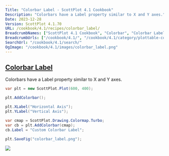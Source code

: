 ```yaml
---
Title: "Colorbar Label - ScottPlot 4.1 Cookbook"
Description: "Colorbars have a Label property similar to X and Y axes."
Date: 2023-12-28
Version: ScottPlot 4.1.70
URL: /cookbook/4.1/recipes/colorbar_label/
BreadcrumbNames: ["ScottPlot 4.1 Cookbook", "Colorbar", "Colorbar Label"]
BreadcrumbUrls: ["/cookbook/4.1/", "/cookbook/4.1/category/plottable-colorbar", "/cookbook/4.1/recipes/colorbar_label/"]
SearchUrl: "/cookbook/4.1/search/"
OgImage: "/cookbook/4.1/images/colorbar_label.png"
---
```


<h2><a id='colorbar-label' href='/cookbook/4.1/recipes/colorbar_label/'>Colorbar Label</a></h2>

Colorbars have a Label property similar to X and Y axes.

```cs
var plt = new ScottPlot.Plot(600, 400);

plt.AddColorbar();

plt.XLabel("Horizontal Axis");
plt.YLabel("Vertical Axis");

var cmap = ScottPlot.Drawing.Colormap.Turbo;
var cb = plt.AddColorbar(cmap);
cb.Label = "Custom Colorbar Label";

plt.SaveFig("colorbar_label.png");
```

<img src='../../images/colorbar_label.png' class='d-block mx-auto my-5' />


